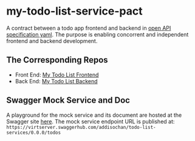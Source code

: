 # my-todo-list-service-pact

A contract between a todo app frontend and backend in [open API specification yaml](./openapi.yaml). The purpose is enabling concorrent and independent frontend and backend development.

## The Corresponding Repos

- Front End: [My Todo List Frontend](https://github.com/addisonchan/my-todo-list-frontend)
- Back End: [My Todo List Backend](https://github.com/addisonchan/my-todo-list-backend)

## Swagger Mock Service and Doc

A playground for the mock service and its document are hosted at the Swagger site [here](https://app.swaggerhub.com/apis/addisochan/todo-list-services/0.0.0#/default/addTodo). The mock service endpoint URL is published at:
`https://virtserver.swaggerhub.com/addisochan/todo-list-services/0.0.0/todos`
